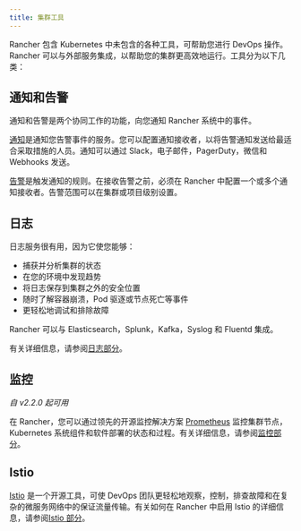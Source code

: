 ```yaml
---
title: 集群工具
---
```


Rancher 包含 Kubernetes 中未包含的各种工具，可帮助您进行 DevOps 操作。Rancher 可以与外部服务集成，以帮助您的集群更高效地运行。工具分为以下几类：

## 通知和告警

通知和告警是两个协同工作的功能，向您通知 Rancher 系统中的事件。

[通知](/docs/cluster-admin/tools/notifiers/_index)是通知您告警事件的服务。您可以配置通知接收者，以将告警通知发送给最适合采取措施的人员。通知可以通过 Slack，电子邮件，PagerDuty，微信和 Webhooks 发送。

[告警](/docs/cluster-admin/tools/alerts/_index)是触发通知的规则。在接收告警之前，必须在 Rancher 中配置一个或多个通知接收者。告警范围可以在集群或项目级别设置。

## 日志

日志服务很有用，因为它使您能够：

- 捕获并分析集群的状态
- 在您的环境中发现趋势
- 将日志保存到集群之外的安全位置
- 随时了解容器崩溃，Pod 驱逐或节点死亡等事件
- 更轻松地调试和排除故障

Rancher 可以与 Elasticsearch，Splunk，Kafka，Syslog 和 Fluentd 集成。

有关详细信息，请参阅[日志部分](/docs/cluster-admin/tools/logging/_index)。

## 监控

_自 v2.2.0 起可用_

在 Rancher，您可以通过领先的开源监控解决方案 [Prometheus](https://prometheus.io/) 监控集群节点，Kubernetes 系统组件和软件部署的状态和过程。有关详细信息，请参阅[监控部分](/docs/cluster-admin/tools/monitoring/_index)。

## Istio

[Istio](https://istio.io/) 是一个开源工具，可使 DevOps 团队更轻松地观察，控制，排查故障和在复杂的微服务网络中的保证流量传输。有关如何在 Rancher 中启用 Istio 的详细信息，请参阅[Istio 部分](/docs/cluster-admin/tools/istio/_index)。
